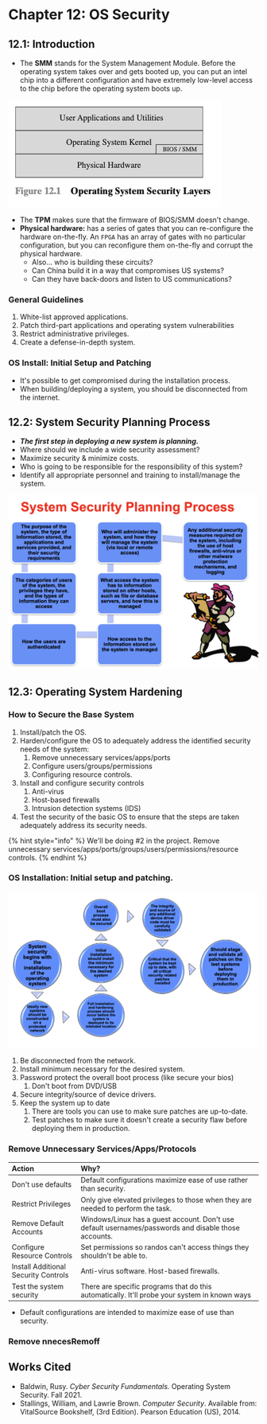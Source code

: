 # Chapter 12: OS Security

## 12.1: Introduction

* The **SMM** stands for the System Management Module. Before the operating system takes over and gets booted up, you can put an intel chip into a different configuration and have extremely low-level access to the chip before the operating system boots up.

![](../../.gitbook/assets/image%20%28621%29.png)

* The **TPM** makes sure that the firmware of BIOS/SMM doesn't change. 
* **Physical hardware:** has a series of gates that you can re-configure the hardware on-the-fly. An `FPGA` has an array of gates with no particular configuration, but you can reconfigure them on-the-fly and corrupt the physical hardware.
  * Also... who is building these circuits?
  * Can China build it in a way that compromises US systems?
  * Can they have back-doors and listen to US communications?

### General Guidelines

1. White-list approved applications.
2. Patch third-part applications and operating system vulnerabilities
3. Restrict administrative privileges.
4. Create a defense-in-depth system.

### OS Install: Initial Setup and Patching

* It's possible to get compromised during the installation process.
* When building/deploying a system, you should be disconnected from the internet.

## 12.2: System Security Planning Process

* _**The first step in deploying a new system is planning.**_
* Where should we include a wide security assessment?
* Maximize security & minimize costs.
* Who is going to be responsible for the responsibility of this system?
* Identify all appropriate personnel and training to install/manage the system.

![Source: Dr. Baldwin&apos;s slides.](../../.gitbook/assets/image%20%28620%29.png)

## 12.3: Operating System Hardening

### How to Secure the Base System

1. Install/patch the OS.
2. Harden/configure the OS to adequately address the identified security needs of the system:
   1. Remove unnecessary services/apps/ports
   2. Configure users/groups/permissions
   3. Configuring resource controls.
3. Install and configure security controls
   1. Anti-virus
   2. Host-based firewalls
   3. Intrusion detection systems \(IDS\)
4. Test the security of the basic OS to ensure that the steps are taken adequately address its security needs.

{% hint style="info" %}
We'll be doing \#2 in the project. Remove unnecessary services/apps/ports/groups/users/permissions/resource controls.
{% endhint %}

### OS Installation: Initial setup and patching.

![](../../.gitbook/assets/image%20%28619%29.png)

1. Be disconnected from the network.
2. Install minimum necessary for the desired system.
3. Password protect the overall boot process \(like secure your bios\)
   1. Don't boot from DVD/USB
4. Secure integrity/source of device drivers.
5. Keep the system up to date
   1. There are tools you can use to make sure patches are up-to-date.
   2. Test patches to make sure it doesn't create a security flaw before deploying them in production.

### Remove Unnecessary Services/Apps/Protocols

| Action | Why? |
| :--- | :--- |
| Don't use defaults | Default configurations maximize ease of use rather than security. |
| Restrict Privileges | Only give elevated privileges to those when they are needed to perform the task. |
| Remove Default Accounts | Windows/Linux has a guest account. Don't use default usernames/passwords and disable those accounts. |
| Configure Resource Controls | Set permissions so randos can't access things they shouldn't be able to. |
| Install Additional Security Controls | Anti-virus software. Host-based firewalls. |
| Test the system security | There are specific programs that do this automatically. It'll probe your system in known ways |

* Default configurations are intended to maximize ease of use than security.

### Remove nnecesRemoff

## Works Cited

* Baldwin, Rusy. _Cyber Security Fundamentals._ Operating System Security. Fall 2021.
* Stallings, William, and Lawrie Brown. _Computer Security_. Available from: VitalSource Bookshelf, \(3rd Edition\). Pearson Education \(US\), 2014.

